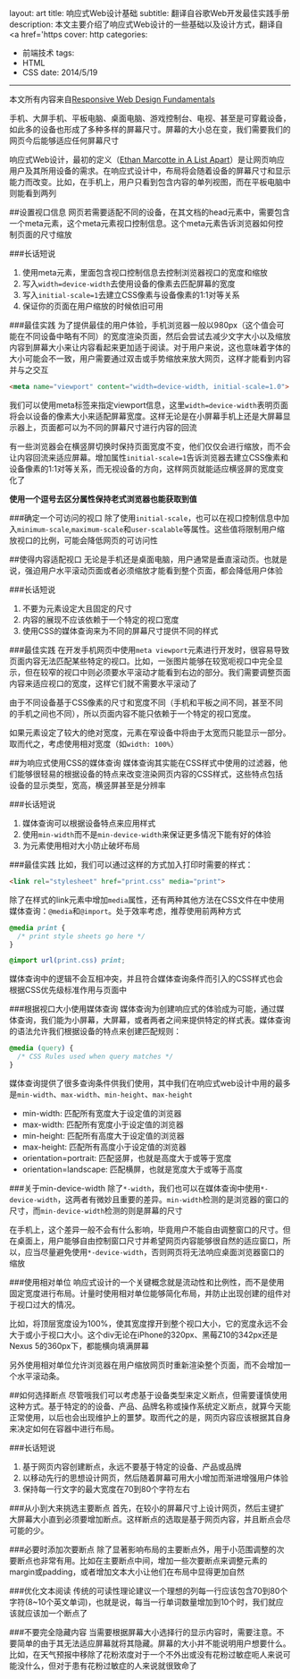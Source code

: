 layout: art
title: 响应式Web设计基础
subtitle: 翻译自谷歌Web开发最佳实践手册
description: 本文主要介绍了响应式Web设计的一些基础以及设计方式，翻译自<a href='https
cover: http
categories: 
- 前端技术
tags: 
- HTML
- CSS
date: 2014/5/19
---


本文所有内容来自[Responsive Web Design Fundamentals](https://developers.google.com/web/fundamentals/documentation/multi-device-layouts/rwd-fundamentals/)

手机、大屏手机、平板电脑、桌面电脑、游戏控制台、电视、甚至是可穿戴设备，如此多的设备也形成了多种多样的屏幕尺寸。屏幕的大小总在变，我们需要我们的网页今后能够适应任何屏幕尺寸

响应式Web设计，最初的定义（[Ethan Marcotte in A List Apart](http://alistapart.com/article/responsive-web-design/)）是让网页响应用户及其所用设备的需求。在响应式设计中，布局将会随着设备的屏幕尺寸和显示能力而改变。比如，在手机上，用户只看到包含内容的单列视图，而在平板电脑中则能看到两列

##设置视口信息
网页若需要适配不同的设备，在其文档的head元素中，需要包含一个meta元素，这个meta元素视口控制信息。这个meta元素告诉浏览器如何控制页面的尺寸缩放

###长话短说
1. 使用meta元素，里面包含视口控制信息去控制浏览器视口的宽度和缩放
2. 写入`width=device-width`去使用设备的像素去匹配屏幕的宽度
3. 写入`initial-scale=1`去建立CSS像素与设备像素的1:1对等关系
4. 保证你的页面在用户缩放的时候依旧可用

###最佳实践
为了提供最佳的用户体验，手机浏览器一般以980px（这个值会可能在不同设备中略有不同）的宽度渲染页面，然后会尝试去减少文字大小以及缩放内容到屏幕大小来让内容看起来更加适于阅读。对于用户来说，这也意味着字体的大小可能会不一致，用户需要通过双击或手势缩放来放大网页，这样才能看到内容并与之交互

```html
<meta name="viewport" content="width=device-width, initial-scale=1.0">
```
我们可以使用meta标签来指定viewport信息，这里`width=device-width`表明页面将会以设备的像素大小来适配屏幕宽度。这样无论是在小屏幕手机上还是大屏幕显示器上，页面都可以为不同的屏幕尺寸进行内容的回流

有一些浏览器会在横竖屏切换时保持页面宽度不变，他们仅仅会进行缩放，而不会让内容回流来适应屏幕。增加属性`initial-scale=1`告诉浏览器去建立CSS像素和设备像素的1:1对等关系，而无视设备的方向，这样网页就能适应横竖屏的宽度变化了

**使用一个逗号去区分属性保持老式浏览器也能获取到值**

###确定一个可访问的视口
除了使用`initial-scale`，也可以在视口控制信息中加入`minimum-scale`,`maximum-scale`和`user-scalable`等属性。这些值将限制用户缩放视口的比例，可能会降低网页的可访问性

##使得内容适配视口
无论是手机还是桌面电脑，用户通常是垂直滚动页。也就是说，强迫用户水平滚动页面或者必须缩放才能看到整个页面，都会降低用户体验

###长话短说
1. 不要为元素设定大且固定的尺寸
2. 内容的展现不应该依赖于一个特定的视口宽度
3. 使用CSS的媒体查询来为不同的屏幕尺寸提供不同的样式

###最佳实践
在开发手机网页中使用`meta viewport`元素进行开发时，很容易导致页面内容无法匹配某些特定的视口。比如，一张图片能够在较宽呃视口中完全显示，但在较窄的视口中则必须要水平滚动才能看到右边的部分。我们需要调整页面内容来适应视口的宽度，这样它们就不需要水平滚动了

由于不同设备基于CSS像素的尺寸和宽度不同（手机和平板之间不同，甚至不同的手机之间也不同），所以页面内容不能只依赖于一个特定的视口宽度。

如果元素设定了较大的绝对宽度，元素在窄设备中将由于太宽而只能显示一部分。取而代之，考虑使用相对宽度（如`width: 100%`）

##为响应式使用CSS的媒体查询
媒体查询其实能在CSS样式中使用的过滤器，他们能够很轻易的根据设备的特点来改变渲染网页内容的CSS样式，这些特点包括设备的显示类型，宽高，横竖屏甚至是分辨率

###长话短说
1. 媒体查询可以根据设备特点来应用样式
2. 使用`min-width`而不是`min-device-width`来保证更多情况下能有好的体验
3. 为元素使用相对大小防止破坏布局

###最佳实践
比如，我们可以通过这样的方式加入打印时需要的样式：
```html
<link rel="stylesheet" href="print.css" media="print">
```

除了在样式的link元素中增加`media`属性，还有两种其他方法在CSS文件在中使用媒体查询：`@media`和`@import`。处于效率考虑，推荐使用前两种方式

```css
@media print {
  /* print style sheets go here */
}

@import url(print.css) print;
```

媒体查询中的逻辑不会互相冲突，并且符合媒体查询条件而引入的CSS样式也会根据CSS优先级标准作用与页面中

###根据视口大小使用媒体查询
媒体查询为创建响应式的体验成为可能，通过媒体查询，我们能为小屏幕，大屏幕，或者两者之间来提供特定的样式表。媒体查询的语法允许我们根据设备的特点来创建匹配规则：
```css
@media (query) {
  /* CSS Rules used when query matches */
}
```

媒体查询提供了很多查询条件供我们使用，其中我们在响应式web设计中用的最多是`min-width`、`max-width`、`min-height`、`max-height`


* min-width: 匹配所有宽度大于设定值的浏览器
* max-width: 匹配所有宽度小于设定值的浏览器
* min-height: 匹配所有高度大于设定值的浏览器
* max-height: 匹配所有高度小于设定值的浏览器
* orientation=portrait: 匹配竖屏，也就是高度大于或等于宽度
* orientation=landscape: 匹配横屏，也就是宽度大于或等于高度

###关于min\-device\-width
除了`*-width`，我们也可以在媒体查询中使用`*-device-width`，这两者有微妙且重要的差异。`min-width`检测的是浏览器的窗口的尺寸，而`min-device-width`检测的则是屏幕的尺寸

在手机上，这个差异一般不会有什么影响，毕竟用户不能自由调整窗口的尺寸。但在桌面上，用户能够自由控制窗口尺寸并希望网页内容能够很自然的适应窗口，所以，应当尽量避免使用`*-device-width`，否则网页将无法响应桌面浏览器窗口的缩放

###使用相对单位
响应式设计的一个关键概念就是流动性和比例性，而不是使用固定宽度进行布局。计量时使用相对单位能够简化布局，并防止出现创建的组件对于视口过大的情况。

比如，将顶层宽度设为100%，使其宽度撑开到整个视口大小，它的宽度永远不会大于或小于视口大小。这个div无论在iPhone的320px、黑莓Z10的342px还是Nexus 5的360px下，都能横向填满屏幕

另外使用相对单位允许浏览器在用户缩放网页时重新渲染整个页面，而不会增加一个水平滚动条。

##如何选择断点
尽管哦我们可以考虑基于设备类型来定义断点，但需要谨慎使用这种方式。基于特定的的设备、产品、品牌名称或操作系统定义断点，就算今天能正常使用，以后也会出现维护上的噩梦。取而代之的是，网页内容应该根据其自身来决定如何在容器中进行布局。

###长话短说
1. 基于网页内容创建断点，永远不要基于特定的设备、产品或品牌
2. 以移动先行的思想设计网页，然后随着屏幕可用大小增加而渐进增强用户体验
3. 保持每一行文字的最大宽度在70到80个字符左右

###从小到大来挑选主要断点
首先，在较小的屏幕尺寸上设计网页，然后主键扩大屏幕大小直到必须要增加断点。这样断点的选取是基于网页内容，并且断点会尽可能的少。

###必要时添加次要断点
除了显著影响布局的主要断点外，用于小范围调整的次要断点也非常有用。比如在主要断点中间，增加一些次要断点来调整元素的margin或padding，或者增加文本大小让他们在布局中显得更加自然

###优化文本阅读
传统的可读性理论建议一个理想的列每一行应该包含70到80个字符(8~10个英文单词)，也就是说，每当一行单词数量增加到10个时，我们就应该就应该加一个断点了

###不要完全隐藏内容
当需要根据屏幕大小选择行的显示内容时，需要注意。不要简单的由于其无法适应屏幕就将其隐藏。屏幕的大小并不能说明用户想要什么。比如，在天气预报中移除了花粉浓度对于一个不外出或没有花粉过敏症呃人来说可能没什么，但对于患有花粉过敏症的人来说就很致命了

